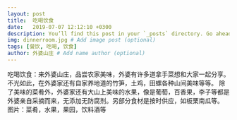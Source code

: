 ```yaml
---
layout: post
title:  吃喝饮食
date:   2019-07-07 12:12:10 +0300
description: You’ll find this post in your `_posts` directory. Go ahead and edit it and re-build the site to see your changes. # Add post description (optional)
img: dinnerroom.jpg # Add image post (optional)
tags: [餐饮, 吃喝, 饮食]
author: 外婆山庄 # Add name author (optional)
---
```

吃喝饮食：来外婆山庄，品尝农家美味，外婆有许多道拿手菜想和大家一起分享。不光如此，在外婆家还有自家养地道的竹笋，土鸡，田螺各种山间美味等等。
除了美味的菜肴外，外婆家还有大山上美味的水果，像是葡萄，百香果，李子等都是外婆亲自采摘而来，无添加无防腐剂。另部分食材是按时供应，如板栗南瓜等。
图片：菜肴，水果，果园，饮料酒等
